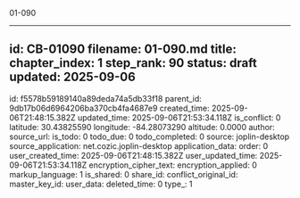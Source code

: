01-090

---
id: CB-01090
filename: 01-090.md
title: 
chapter_index: 1
step_rank: 90
status: draft
updated: 2025-09-06
---


id: f5578b59189140a89deda74a5db33f18
parent_id: 9db17b06d6964206ba370cb4fa4687e9
created_time: 2025-09-06T21:48:15.382Z
updated_time: 2025-09-06T21:53:34.118Z
is_conflict: 0
latitude: 30.43825590
longitude: -84.28073290
altitude: 0.0000
author: 
source_url: 
is_todo: 0
todo_due: 0
todo_completed: 0
source: joplin-desktop
source_application: net.cozic.joplin-desktop
application_data: 
order: 0
user_created_time: 2025-09-06T21:48:15.382Z
user_updated_time: 2025-09-06T21:53:34.118Z
encryption_cipher_text: 
encryption_applied: 0
markup_language: 1
is_shared: 0
share_id: 
conflict_original_id: 
master_key_id: 
user_data: 
deleted_time: 0
type_: 1